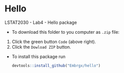 # Hello

LSTAT2030 - Lab4 - Hello package

* To download this folder to you computer as `.zip` file:

1. Click the green button `Code` (above right).
2. Click the `Dowload ZIP` button.

* To install this package run
  ```r
  devtools::install_github("Embrgx/hello")
  ```
